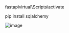 fastapivirtual\Scripts\activate

 pip install sqlalchemy

 ![image](https://github.com/user-attachments/assets/4c35d109-ac1e-426b-9d9e-a45cf33e459c)
